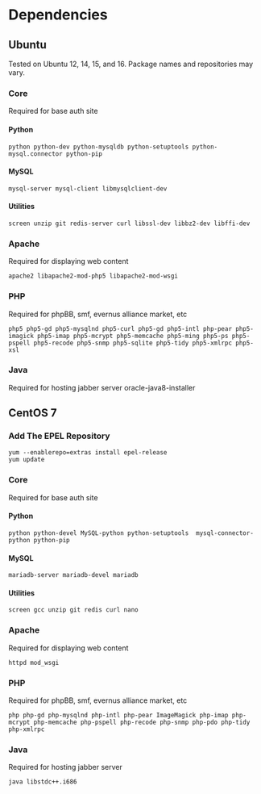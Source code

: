 # Dependencies

## Ubuntu

Tested on Ubuntu 12, 14, 15, and 16. Package names and repositories may vary.

### Core
Required for base auth site

#### Python

    python python-dev python-mysqldb python-setuptools python-mysql.connector python-pip

#### MySQL

    mysql-server mysql-client libmysqlclient-dev

#### Utilities

    screen unzip git redis-server curl libssl-dev libbz2-dev libffi-dev

### Apache
Required for displaying web content

    apache2 libapache2-mod-php5 libapache2-mod-wsgi

### PHP
Required for phpBB, smf, evernus alliance market, etc

    php5 php5-gd php5-mysqlnd php5-curl php5-gd php5-intl php-pear php5-imagick php5-imap php5-mcrypt php5-memcache php5-ming php5-ps php5-pspell php5-recode php5-snmp php5-sqlite php5-tidy php5-xmlrpc php5-xsl

### Java
Required for hosting jabber server
    oracle-java8-installer

## CentOS 7

### Add The EPEL Repository

    yum --enablerepo=extras install epel-release
    yum update

### Core
Required for base auth site

#### Python

    python python-devel MySQL-python python-setuptools  mysql-connector-python python-pip

#### MySQL

    mariadb-server mariadb-devel mariadb

#### Utilities

    screen gcc unzip git redis curl nano

### Apache
Required for displaying web content

    httpd mod_wsgi

### PHP
Required for phpBB, smf, evernus alliance market, etc

    php php-gd php-mysqlnd php-intl php-pear ImageMagick php-imap php-mcrypt php-memcache php-pspell php-recode php-snmp php-pdo php-tidy php-xmlrpc

### Java
Required for hosting jabber server

    java libstdc++.i686
